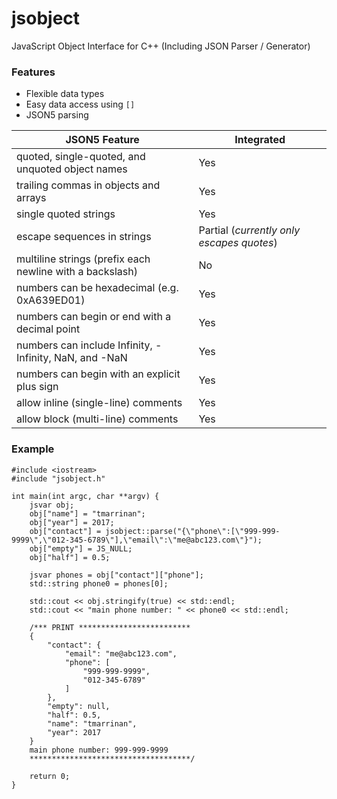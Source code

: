 # jsobject
JavaScript Object Interface for C++ (Including JSON Parser / Generator)

### Features
* Flexible data types
* Easy data access using `[]`
* JSON5 parsing

| JSON5 Feature                                            | Integrated                                |
|----------------------------------------------------------|-------------------------------------------|
| quoted, single-quoted, and unquoted object names         | Yes                                       |
| trailing commas in objects and arrays                    | Yes                                       |
| single quoted strings                                    | Yes                                       |
| escape sequences in strings                              | Partial (*currently only escapes quotes*) |
| multiline strings (prefix each newline with a backslash) | No                                        |
| numbers can be hexadecimal (e.g. 0xA639ED01)             | Yes                                       |
| numbers can begin or end with a decimal point            | Yes                                       |
| numbers can include Infinity, -Infinity, NaN, and -NaN   | Yes                                       |
| numbers can begin with an explicit plus sign             | Yes                                       |
| allow inline (single-line) comments                      | Yes                                       |
| allow block (multi-line) comments                        | Yes                                       |

### Example
```
#include <iostream>
#include "jsobject.h"

int main(int argc, char **argv) {
    jsvar obj;
    obj["name"] = "tmarrinan";
    obj["year"] = 2017;
    obj["contact"] = jsobject::parse("{\"phone\":[\"999-999-9999\",\"012-345-6789\"],\"email\":\"me@abc123.com\"}");
    obj["empty"] = JS_NULL;
    obj["half"] = 0.5;

    jsvar phones = obj["contact"]["phone"];
    std::string phone0 = phones[0];

    std::cout << obj.stringify(true) << std::endl;
    std::cout << "main phone number: " << phone0 << std::endl;

    /*** PRINT *************************
    {
        "contact": {
            "email": "me@abc123.com",
            "phone": [
                "999-999-9999",
                "012-345-6789"
            ]
        },
        "empty": null,
        "half": 0.5,
        "name": "tmarrinan",
        "year": 2017
    }
    main phone number: 999-999-9999
    ************************************/

    return 0;
}
```
